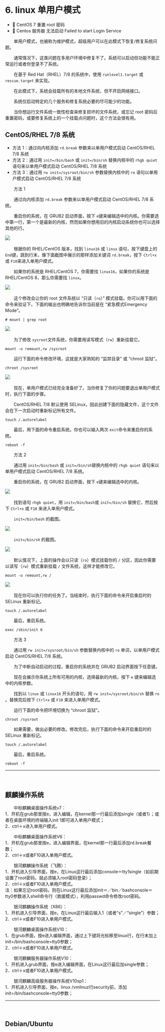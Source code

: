 # 6. linux 单用户模式

* 📄 CentOS 7 重置 root 密码
* 📄 Centos 服务器 无法启动 Failed to start Login Service

　　单用户模式，也被称为维护模式，超级用户可以在此模式下恢复/修复系统问题。

　　通常情况下，这类问题在多用户环境中修复不了。系统可以启动但功能不能正常运行或者你登录不了系统。

　　在基于 Red Hat（RHEL）7/8 的系统中，使用 `runlevel1.target`​​ 或 `rescue.target`​​ 来实现。

　　在此模式下，系统会挂载所有的本地文件系统，但不开启网络接口。

　　系统仅启动特定的几个服务和修复系统必要的尽可能少的功能。

　　当你想运行文件系统一致性检查来修复损坏的文件系统，或忘记 root 密码后重置密码，或要修复系统上的一个挂载点问题时，这个方法会很有用。

## CentOS/RHEL 7/8 系统

* 方法 1：通过向内核添加 `rd.break`​ 参数来以单用户模式启动 CentOS/RHEL 7/8 系统
* 方法 2：通过用 `init=/bin/bash`​ 或 `init=/bin/sh`​ 替换内核中的 `rhgb quiet`​ 语句来以单用户模式启动 CentOS/RHEL 7/8 系统
* 方法 3：通过用 `rw init=/sysroot/bin/sh`​ 参数替换内核中的 `ro`​ 语句以单用户模式启动 CentOS/RHEL 7/8 系统

　　方法 1

　　通过向内核添加 `rd.break`​ 参数来以单用户模式启动 CentOS/RHEL 7/8 系统。

　　重启你的系统，在 GRUB2 启动界面，按下 `e`​ 键来编辑选中的内核。你需要选中第一行，第一个是最新的内核，然而如果你想用旧的内核启动系统你也可以选择其他的行。

​![](assets/net-img-230638ivavlhhetah9oaaz-20240310152532-sdqw7uk.png)​

　　根据你的 RHEL/CentOS 版本，找到 `linux16`​ 或 `linux`​ 语句，按下键盘上的 `End`​ 键，跳到行末，像下面截图中展示的那样添加关键词 `rd.break`​，按下 `Ctrl+x`​ 或 `F10`​ 来进入单用户模式。

　　如果你的系统是 RHEL/CentOS 7，你需要找 `linux16`​，如果你的系统是 RHEL/CentOS 8，那么你需要找 `linux`​。

​![](assets/net-img-230657vp7ai7naoxpe79ax-20240310152533-3w42ksh.png)​

　　这个修改会让你的 root 文件系统以 “只读（`ro`​）” 模式挂载。你可以用下面的命令来验证下。下面的输出也明确地告诉你当前是在 “紧急模式Emergency Mode”。

```
# mount | grep root
```

​![](assets/net-img-230714ofp2cc2p4w43ptc8-20240310152533-hyisxoh.png)​

　　为了修改 `sysroot`​ 文件系统，你需要用读写模式（`rw`​）重新挂载它。

```
mount -o remount,rw /sysroot
```

　　运行下面的命令修改环境，这就是大家熟知的 “监禁目录” 或 “chroot 监狱”。

```
chroot /sysroot
```

​![](assets/net-img-230731ddze7uhp7wu7pztz-20240310152534-ah3gh8s.png)​

　　现在，单用户模式已经完全准备好了。当你修复了你的问题要退出单用户模式时，执行下面的步骤。

　　CentOS/RHEL 7/8 默认使用 SELinux，因此创建下面的隐藏文件，这个文件会在下一次启动时重新标记所有文件。

```
touch /.autorelabel
```

　　最后，用下面的命令重启系统。你也可以输入两次 `exit`​ 命令来重启你的系统。

```
reboot -f
```

　　方法 2

　　通过用 `init=/bin/bash`​ 或 `init=/bin/sh`​ 替换内核中的 `rhgb quiet`​ 语句来以单用户模式启动 CentOS/RHEL 7/8 系统。

　　重启你的系统，在 GRUB2 启动界面，按下 `e`​ 键来编辑选中的内核。

​![](assets/net-img-230749m6qeqi7e2utk9qte-20240310152534-ktqsslm.png)​

　　找到语句 `rhgb quiet`​，用 `init=/bin/bash`​ 或 `init=/bin/sh`​ 替换它，然后按下 `Ctrl+x`​ 或 `F10`​ 来进入单用户模式。

　　​`init=/bin/bash`​ 的截图。

​![](assets/net-img-230807e24n22k41j1zesj8-20240310152534-fpahqy8.png)​

　　​`init=/bin/sh`​ 的截图。

​![](assets/net-img-230825eup47566sxyl2y4v-20240310152535-l664vl6.png)​

　　默认情况下，上面的操作会以只读（`ro`​）模式挂载你的 `/`​ 分区，因此你需要以读写（`rw`​）模式重新挂载 `/`​ 文件系统，这样才能修改它。

```
mount -o remount,rw /
```

​![](assets/net-img-230841wrqi4urzwqq9wcq9-20240310152536-o6k7m15.png)​

　　现在你可以执行你的任务了。当结束时，执行下面的命令来开启重启时的 SELinux 重新标记。

```
touch /.autorelabel
```

　　最后，重启系统。

```
exec /sbin/init 6
```

　　方法 3

　　通过用 `rw init=/sysroot/bin/sh`​ 参数替换内核中的 `ro`​ 单词，以单用户模式启动 CentOS/RHEL 7/8 系统。

　　为了中断自动启动的过程，重启你的系统并在 GRUB2 启动界面按下任意键。

　　现在会展示你系统上所有可用的内核，选择最新的内核，按下 `e`​ 键来编辑选中的内核参数。

　　找到以 `linux`​ 或 `linux16`​ 开头的语句，用 `rw init=/sysroot/bin/sh`​ 替换 `ro`​。替换完后按下 `Ctrl+x`​ 或 `F10`​ 来进入单用户模式。

　　运行下面的命令把环境切换为 “chroot 监狱”。

```
chroot /sysroot
```

　　如果需要，做出必要的修改。修改完后，执行下面的命令来开启重启时的 SELinux 重新标记。

```
touch /.autorelabel
```

　　最后，重启系统。

```
reboot -f
```

---

　　‍

## 麒麟操作系统

　　中标麒麟桌面操作系统v7：  
1．开机在grub那里按e，进入编辑，在kernel那一行最后添加single（或者1）；或者在桌面坏境的终端输入init 1即可进入单用户模式；  
2．ctrl＋x进入单用户模式。

　　中标麒麟桌面操作系统V6：  
1．开机在grub那里按e，进入编辑界面，在kernel那一行最后添加rd.break餐数；  
2．ctrl＋x或者F10进入单用户模式。

　　银河麒麟操作系统（飞腾）：  
1．开机进入引导界面，按e，在Linux这行最后添加console＝tty1single（如前期设置了root密码，就必须输入root密码登录）；  
2．ctrl＋x或者F10进入单用户模式。  
注：如果忘记root密码，则在Linux这行最后添加init＝／bin／bashconsole＝tty0参数进入shell命令行（救援模式），利用passwd命令修改root密码。

　　银河麒麟操作系统（X86）：  
1．开机进入引导界面，按e，在Linux这行最后输入1（或者“s”／“single”）参数；  
2．ctrl＋x或者F10进入单用户模式。

　　银河麒麟桌面操作系统V10：  
1．在grub界面，按e进入编辑界面，通过上下键将光标移至linux行，在行末加上init=/bin/bashconsole=tty0参数；  
2．ctrl＋x或者F10进入单用户模式。

　　银河麒麟服务器操作系统V10：  
1．开机进入grub界面，按e进入编辑界面，在Linux这行最后加single参数；  
2．ctrl＋x或者F10进入单用户模式。

　　银河麒麟高级服务器操作系统V10sp1：  
1．开机进入引导界面，按e，linux /vmlinuz行security前，添加init=/bin/bashconsole=tty0参数；

---

　　‍

## Debian/Ubuntu

　　‍
